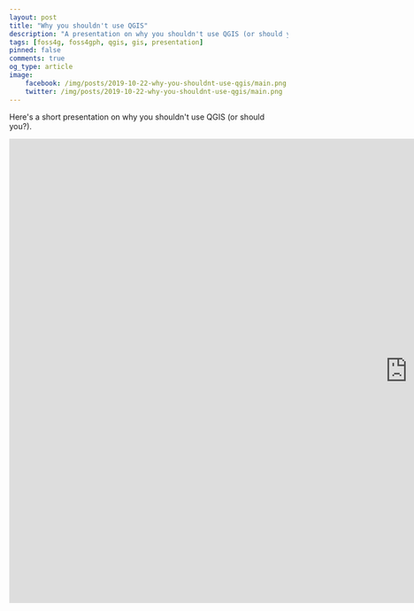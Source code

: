```yaml
---
layout: post
title: "Why you shouldn't use QGIS"
description: "A presentation on why you shouldn't use QGIS (or should you?)."
tags: [foss4g, foss4gph, qgis, gis, presentation]
pinned: false
comments: true
og_type: article
image:
    facebook: /img/posts/2019-10-22-why-you-shouldnt-use-qgis/main.png
    twitter: /img/posts/2019-10-22-why-you-shouldnt-use-qgis/main.png
---
```


Here's a short presentation on why you shouldn't use QGIS (or should you?).

<div class="embed-responsive embed-responsive-16by9">
    <iframe src="https://docs.google.com/presentation/d/e/2PACX-1vR8uh9nHOWsOrGenWHadgdbqWXCWEYsjJ-ijib7OfNzZrhXQQ8zJPXIvbPGYaNBxZ1ziY7yIvZt_Slx/embed?start=false&loop=false&delayms=60000" frameborder="0" width="1440" height="839" allowfullscreen="true" mozallowfullscreen="true" webkitallowfullscreen="true"></iframe>
</div>
